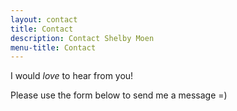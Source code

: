 ```yaml
---
layout: contact
title: Contact
description: Contact Shelby Moen
menu-title: Contact
---
```


I would <em>love</em> to hear from you!

Please use the form below to send me a message =)